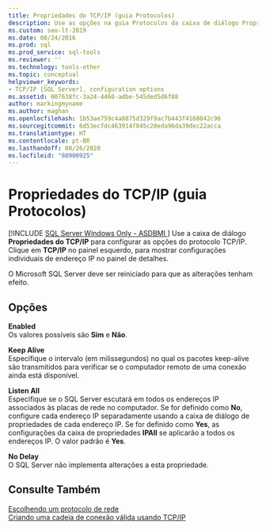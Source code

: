 ```yaml
---
title: Propriedades do TCP/IP (guia Protocolos)
description: Use as opções na guia Protocolos da caixa de diálogo Propriedades de TCP/IP para configurar o intervalo de keep alive, o sinalizador habilitado e outras propriedades.
ms.custom: seo-lt-2019
ms.date: 08/24/2016
ms.prod: sql
ms.prod_service: sql-tools
ms.reviewer: ''
ms.technology: tools-other
ms.topic: conceptual
helpviewer_keywords:
- TCP/IP [SQL Server], configuration options
ms.assetid: 007638fc-3a24-4460-adbe-545ded5d6f88
author: markingmyname
ms.author: maghan
ms.openlocfilehash: 1b53ae759c4a8875d329f9ac7b443f4168042c96
ms.sourcegitcommit: 6d53ecfdc463914f045c20eda96da39dec22acca
ms.translationtype: HT
ms.contentlocale: pt-BR
ms.lasthandoff: 08/26/2020
ms.locfileid: "88900925"
---
```

# <a name="tcpip-properties-protocols-tab"></a>Propriedades do TCP/IP (guia Protocolos)
[!INCLUDE [SQL Server Windows Only - ASDBMI ](../../includes/applies-to-version/sql-windows-only-asdbmi.md)]
  Use a caixa de diálogo **Propriedades do TCP/IP** para configurar as opções do protocolo TCP/IP. Clique em **TCP/IP** no painel esquerdo, para mostrar configurações individuais de endereço IP no painel de detalhes.  
  
 O Microsoft SQL Server deve ser reiniciado para que as alterações tenham efeito.  
  
## <a name="options"></a>Opções  
 **Enabled**  
 Os valores possíveis são **Sim** e **Não**.  
  
 **Keep Alive**  
 Especifique o intervalo (em milissegundos) no qual os pacotes keep-alive são transmitidos para verificar se o computador remoto de uma conexão ainda está disponível.  
  
 **Listen All**  
 Especifique se o SQL Server escutará em todos os endereços IP associados às placas de rede no computador. Se for definido como **No**, configure cada endereço IP separadamente usando a caixa de diálogo de propriedades de cada endereço IP. Se for definido como **Yes**, as configurações da caixa de propriedades **IPAll** se aplicarão a todos os endereços IP. O valor padrão é **Yes**.  
  
 **No Delay**  
 O SQL Server não implementa alterações a esta propriedade.  
  
## <a name="see-also"></a>Consulte Também  
 [Escolhendo um protocolo de rede](/previous-versions/sql/sql-server-2016/ms187892(v=sql.130))   
 [Criando uma cadeia de conexão válida usando TCP/IP](creating-a-valid-connection-string-using-tcp-ip.md)  
  
